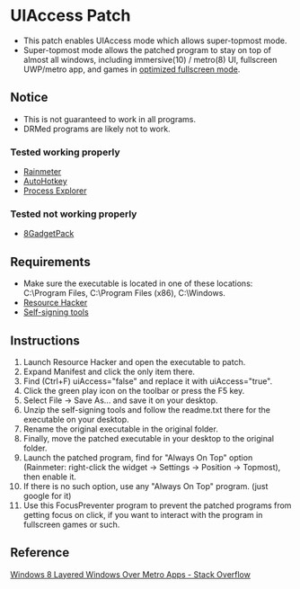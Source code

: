 # UIAccess Patch
* This patch enables UIAccess mode which allows super-topmost mode.
* Super-topmost mode allows the patched program to stay on top of almost all windows, including immersive(10) / metro(8) UI, fullscreen UWP/metro app, and games in [optimized fullscreen mode](https://devblogs.microsoft.com/directx/demystifying-full-screen-optimizations/).

## Notice
* This is not guaranteed to work in all programs.
* DRMed programs are likely not to work.

### Tested working properly
* [Rainmeter](https://www.rainmeter.net/)
* [AutoHotkey](https://www.autohotkey.com/)
* [Process Explorer](https://docs.microsoft.com/en-us/sysinternals/downloads/process-explorer)

### Tested not working properly
* [8GadgetPack](https://8gadgetpack.net/)

## Requirements
* Make sure the executable is located in one of these locations: C:\Program Files, C:\Program Files (x86), C:\Windows.
* [Resource Hacker](http://www.angusj.com/resourcehacker/)
* [Self-signing tools](https://github.com/Ingan121/files/raw/master/SelfSignTool.zip)
 
## Instructions
1. Launch Resource Hacker and open the executable to patch.
2. Expand Manifest and click the only item there.
3. Find (Ctrl+F) uiAccess="false" and replace it with uiAccess="true".
4. Click the green play icon on the toolbar or press the F5 key.
5. Select File → Save As... and save it on your desktop.
6. Unzip the self-signing tools and follow the readme.txt there for the executable on your desktop.
7. Rename the original executable in the original folder.
8. Finally, move the patched executable in your desktop to the original folder.
9. Launch the patched program, find for "Always On Top" option (Rainmeter: right-click the widget → Settings → Position → Topmost), then enable it.
10. If there is no such option, use any "Always On Top" program. (just google for it)
11. Use this FocusPreventer program to prevent the patched programs from getting focus on click, if you want to interact with the program in fullscreen games or such.

## Reference
[Windows 8 Layered Windows Over Metro Apps - Stack Overflow](https://stackoverflow.com/a/13497452)
